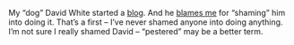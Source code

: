 My “dog” David White started a
[blog](http://blogs.gotdotnet.com/dwhite/). And he [blames
me](http://blogs.gotdotnet.com/dwhite/PermaLink.aspx/4b239d5f-44f2-4b23-a85c-23c3413d0d20)
for “shaming” him into doing it. That’s a first – I’ve never shamed
anyone into doing anything. I’m not sure I really shamed David –
“pestered” may be a better term.
